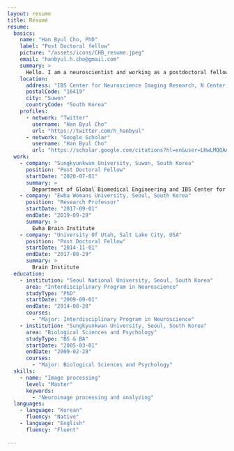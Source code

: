 ```yaml
---
layout: resume
title: Résumé
resume:
  basics:
    name: "Han Byul Cho, PhD"
    label: "Post Doctoral fellow"
    picture: "/assets/icons/CHB_resume.jpeg"
    email: "hanbyul.h.cho@gmail.com"
    summary: >
      Hello. I am a neuroscientist and working as a postdoctoral fellow at Sungkyunkwan University, and IBS Center for Neuroscience Imaging Research (CNIR) in South Korea. I have studied the structural and functional brain associated mental disorders and head impacts. Currently, I am researching the neurodevelopmental disorders and affective disorders in children and adolescence with my Mentor and colleagues at COMBINE lab in Sungkyunkwan University.
    location:
      address: "IBS Center for Neuroscience Imaging Research, N Center, Sungkyunkwan University, Seobu-ro 2066, Jangan-gu"
      postalCode: "16419"
      city: "Suwon"
      countryCode: "South Korea"
    profiles:
      - network: "Twitter"
        username: "Han Byul Cho"
        url: "https://twitter.com/h_hanbyul"
      - network: "Google Scholar"
        username: "Han Byul Cho"
        url: "https://scholar.google.com/citations?hl=en&user=LHwLMQQAAAAJ&view_op=list_works"
  work:
    - company: "Sungkyunkwan University, Suwon, South Korea"
      position: "Post Doctoral Fellow"
      startDate: "2020-07-01"
      summary: >
        Department of Global Biomedical Engineering and IBS Center for Neuroscience Imaging Research
    - company: "Ewha Womans University, Seoul, South Korea"
      position: "Research Professor"
      startDate: "2017-09-01"
      endDate: "2019-09-29"
      summary: >
        Ewha Brain Institute 
    - company: "University Of Utah, Salt Lake City, USA"
      position: "Post Doctoral Fellow"
      startDate: "2014-11-01"
      endDate: "2017-08-29"
      summary: >
        Brain Institute 
  education:
    - institution: "Seoul National University, Seoul, South Korea"
      area: "Interdisciplinary Program in Neuroscience"
      studyType: "PhD"
      startDate: "2009-09-01"
      endDate: "2014-08-28"
      courses:
        - "Major: Interdisciplinary Program in Neuroscience"      
    - institution: "Sungkyunkwan University, Seoul, South Korea"
      area: "Biological Sciences and Psychology"
      studyType: "BS & BA"
      startDate: "2005-03-01"
      endDate: "2009-02-28"
      courses:
        - "Major: Biological Sciences and Psychology"      
  skills:
    - name: "Image processing"
      level: "Master"
      keywords:
        - "Neuroimage processing and analyzing"
  languages:
    - language: "Korean"
      fluency: "Native"
    - language: "English"
      fluency: "Fluent"
      
---
```

